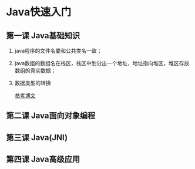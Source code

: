 # Java快速入门

## 第一课 Java基础知识

1. java程序的文件名要和公共类名一致；

2. java数组的数组名在栈区，栈区中划分出一个地址，地址指向堆区，堆区存放数组的真实数据；

3. 数据类型的转换

	[参考博文](https://www.jb51.net/article/240599.htm#_lab2_0_1)

## 第二课 Java面向对象编程



## 第三课 Java(JNI)

## 第四课 Java高级应用



